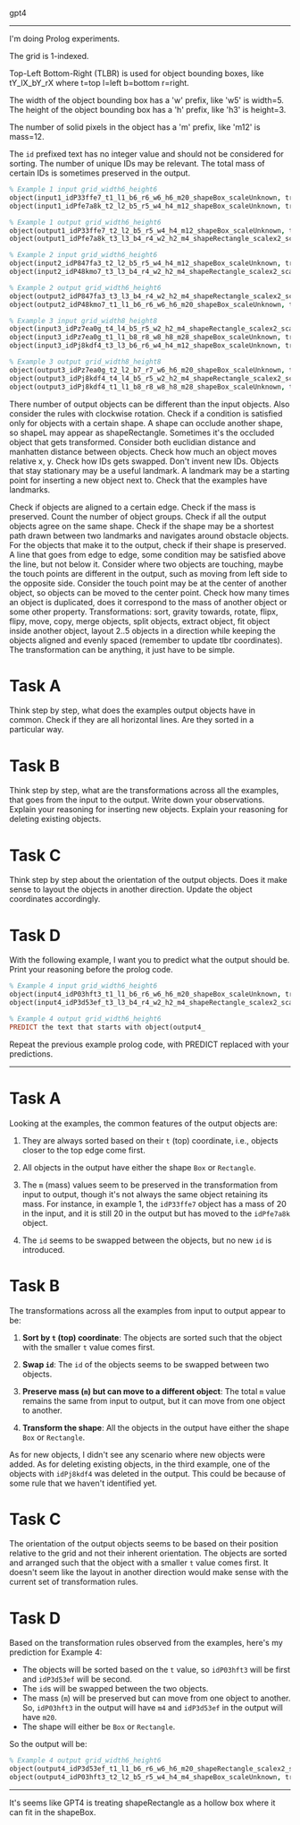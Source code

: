 gpt4

---

I'm doing Prolog experiments.


The grid is 1-indexed.


Top-Left Bottom-Right (TLBR) is used for object bounding boxes, like tY_lX_bY_rX where t=top l=left b=bottom r=right.


The width of the object bounding box has a 'w' prefix, like 'w5' is width=5.
The height of the object bounding box has a 'h' prefix, like 'h3' is height=3.

The number of solid pixels in the object has a 'm' prefix, like 'm12' is mass=12.

The `id` prefixed text has no integer value and should not be considered for sorting. The number of unique IDs may be relevant. The total mass of certain IDs is sometimes preserved in the output.
```prolog
% Example 1 input grid_width6_height6
object(input1_idP33ffe7_t1_l1_b6_r6_w6_h6_m20_shapeBox_scaleUnknown, transform(all)).
object(input1_idPfe7a8k_t2_l2_b5_r5_w4_h4_m12_shapeBox_scaleUnknown, transform(all)).

% Example 1 output grid_width6_height6
object(output1_idP33ffe7_t2_l2_b5_r5_w4_h4_m12_shapeBox_scaleUnknown, transform(all)).
object(output1_idPfe7a8k_t3_l3_b4_r4_w2_h2_m4_shapeRectangle_scalex2_scaley2, transform(all)).

% Example 2 input grid_width6_height6
object(input2_idP847fa3_t2_l2_b5_r5_w4_h4_m12_shapeBox_scaleUnknown, transform(all)).
object(input2_idP48kmo7_t3_l3_b4_r4_w2_h2_m4_shapeRectangle_scalex2_scaley2, transform(all)).

% Example 2 output grid_width6_height6
object(output2_idP847fa3_t3_l3_b4_r4_w2_h2_m4_shapeRectangle_scalex2_scaley2, transform(all)).
object(output2_idP48kmo7_t1_l1_b6_r6_w6_h6_m20_shapeBox_scaleUnknown, transform(all)).

% Example 3 input grid_width8_height8
object(input3_idPz7ea0g_t4_l4_b5_r5_w2_h2_m4_shapeRectangle_scalex2_scaley2, transform(all)).
object(input3_idPz7ea0g_t1_l1_b8_r8_w8_h8_m28_shapeBox_scaleUnknown, transform(all)).
object(input3_idPj8kdf4_t3_l3_b6_r6_w4_h4_m12_shapeBox_scaleUnknown, transform(all)).

% Example 3 output grid_width8_height8
object(output3_idPz7ea0g_t2_l2_b7_r7_w6_h6_m20_shapeBox_scaleUnknown, transform(all)).
object(output3_idPj8kdf4_t4_l4_b5_r5_w2_h2_m4_shapeRectangle_scalex2_scaley2, transform(all)).
object(output3_idPj8kdf4_t1_l1_b8_r8_w8_h8_m28_shapeBox_scaleUnknown, transform(all)).
```


There number of output objects can be different than the input objects. Also consider the rules with clockwise rotation.
Check if a condition is satisfied only for objects with a certain shape.
A shape can occlude another shape, so shapeL may appear as shapeRectangle. Sometimes it's the occluded object that gets transformed.
Consider both euclidian distance and manhatten distance between objects.
Check how much an object moves relative x, y.
Check how IDs gets swapped. Don't invent new IDs.
Objects that stay stationary may be a useful landmark. A landmark may be a starting point for inserting a new object next to. Check that the examples have landmarks.


Check if objects are aligned to a certain edge. Check if the mass is preserved. Count the number of object groups.
Check if all the output objects agree on the same shape.
Check if the shape may be a shortest path drawn between two landmarks and navigates around obstacle objects.
For the objects that make it to the output, check if their shape is preserved.
A line that goes from edge to edge, some condition may be satisfied above the line, but not below it.
Consider where two objects are touching, maybe the touch points are different in the output, such as moving from left side to the opposite side.
Consider the touch point may be at the center of another object, so objects can be moved to the center point.
Check how many times an object is duplicated, does it correspond to the mass of another object or some other property.
Transformations: sort, gravity towards, rotate, flipx, flipy, move, copy, merge objects, split objects, extract object, fit object inside another object, layout 2..5 objects in a direction while keeping the objects aligned and evenly spaced (remember to update tlbr coordinates). The transformation can be anything, it just have to be simple.


# Task A
Think step by step, what does the examples output objects have in common. Check if they are all horizontal lines. Are they sorted in a particular way.


# Task B
Think step by step, what are the transformations across all the examples, that goes from the input to the output. Write down your observations.
Explain your reasoning for inserting new objects.
Explain your reasoning for deleting existing objects.


# Task C
Think step by step about the orientation of the output objects. Does it make sense to layout the objects in another direction. Update the object coordinates accordingly.


# Task D
With the following example, I want you to predict what the output should be. Print your reasoning before the prolog code.


```prolog
% Example 4 input grid_width6_height6
object(input4_idP03hft3_t1_l1_b6_r6_w6_h6_m20_shapeBox_scaleUnknown, transform(all)).
object(input4_idP3d53ef_t3_l3_b4_r4_w2_h2_m4_shapeRectangle_scalex2_scaley2, transform(all)).

% Example 4 output grid_width6_height6
PREDICT the text that starts with object(output4_
```
Repeat the previous example prolog code, with PREDICT replaced with your predictions.

---

# Task A
Looking at the examples, the common features of the output objects are:

1. They are always sorted based on their `t` (top) coordinate, i.e., objects closer to the top edge come first.

2. All objects in the output have either the shape `Box` or `Rectangle`.

3. The `m` (mass) values seem to be preserved in the transformation from input to output, though it's not always the same object retaining its mass. For instance, in example 1, the `idP33ffe7` object has a mass of 20 in the input, and it is still 20 in the output but has moved to the `idPfe7a8k` object.

4. The `id` seems to be swapped between the objects, but no new `id` is introduced.

# Task B
The transformations across all the examples from input to output appear to be:

1. **Sort by `t` (top) coordinate**: The objects are sorted such that the object with the smaller `t` value comes first.

2. **Swap `id`**: The `id` of the objects seems to be swapped between two objects.

3. **Preserve mass (`m`) but can move to a different object**: The total `m` value remains the same from input to output, but it can move from one object to another.

4. **Transform the shape**: All the objects in the output have either the shape `Box` or `Rectangle`.

As for new objects, I didn't see any scenario where new objects were added. As for deleting existing objects, in the third example, one of the objects with `idPj8kdf4` was deleted in the output. This could be because of some rule that we haven't identified yet.

# Task C
The orientation of the output objects seems to be based on their position relative to the grid and not their inherent orientation. The objects are sorted and arranged such that the object with a smaller `t` value comes first. It doesn't seem like the layout in another direction would make sense with the current set of transformation rules.

# Task D
Based on the transformation rules observed from the examples, here's my prediction for Example 4:

- The objects will be sorted based on the `t` value, so `idP03hft3` will be first and `idP3d53ef` will be second.
- The `id`s will be swapped between the two objects.
- The mass (`m`) will be preserved but can move from one object to another. So, `idP03hft3` in the output will have `m4` and `idP3d53ef` in the output will have `m20`.
- The shape will either be `Box` or `Rectangle`.

So the output will be:
```prolog
% Example 4 output grid_width6_height6
object(output4_idP3d53ef_t1_l1_b6_r6_w6_h6_m20_shapeRectangle_scalex2_scaley2, transform(all)).
object(output4_idP03hft3_t2_l2_b5_r5_w4_h4_m4_shapeBox_scaleUnknown, transform(all)).
```

---

It's seems like GPT4 is treating shapeRectangle as a hollow box where it can fit in the shapeBox.